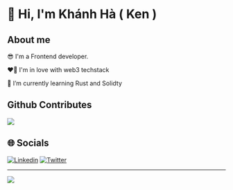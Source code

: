# 👋 Hi, I'm Khánh Hà ( Ken )

## About me

😎 I'm a Frontend developer.

❤️‍🔥 I'm in love with web3 techstack

🧠 I’m currently learning Rust and Solidty

## Github Contributes
![](https://github-readme-stats.vercel.app/api?username=khanhhaquang&hide_border=false&include_all_commits=false&count_private=true)<br/>

## 🌐 Socials

[![Linkedin](https://img.shields.io/badge/Linkedin-%230A66C2.svg?logo=Linkedin&logoColor=white)](https://www.linkedin.com/in/kh%C3%A1nh-h%C3%A0-94a523141/) [![Twitter](https://img.shields.io/badge/Twitter-%231DA1F2.svg?logo=Twitter&logoColor=white)](https://twitter.com/kenisbullish) 



---
![](https://komarev.com/ghpvc/?username=khanhhaquang&label=Visitors+Count&color=brightgreen)

